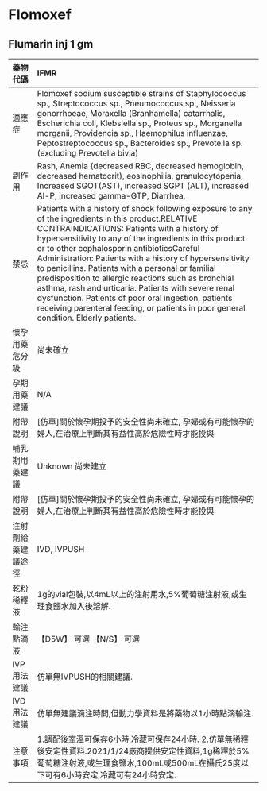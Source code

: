 # Flomoxef

## Flumarin inj 1 gm

| 藥物代碼           | IFMR                                                                                                                                                                                                                                                                                                                                                                                                                                                                                                                                                                                                                                      |
|:-------------------|:------------------------------------------------------------------------------------------------------------------------------------------------------------------------------------------------------------------------------------------------------------------------------------------------------------------------------------------------------------------------------------------------------------------------------------------------------------------------------------------------------------------------------------------------------------------------------------------------------------------------------------------|
| 適應症             | Flomoxef sodium susceptible strains of Staphylococcus sp., Streptococcus sp., Pneumococcus sp., Neisseria gonorrhoeae, Moraxella (Branhamella) catarrhalis, Escherichia coli, Klebsiella sp., Proteus sp., Morganella morganii, Providencia sp., Haemophilus influenzae, Peptostreptococcus sp., Bacteroides sp., Prevotella sp. (excluding Prevotella bivia)                                                                                                                                                                                                                                                                             |
| 副作用             | Rash, Anemia (decreased RBC, decreased hemoglobin, decreased hematocrit), eosinophilia, granulocytopenia, Increased SGOT(AST), increased SGPT (ALT), increased Al-P, increased gamma-GTP, Diarrhea,                                                                                                                                                                                                                                                                                                                                                                                                                                       |
| 禁忌               | Patients with a history of shock following exposure to any of the ingredients in this product.RELATIVE CONTRAINDICATIONS: Patients with a history of hypersensitivity to any of the ingredients in this product or to other cephalosporin antibioticsCareful Administration: Patients with a history of hypersensitivity to penicillins. Patients with a personal or familial predisposition to allergic reactions such as bronchial asthma, rash and urticaria. Patients with severe renal dysfunction. Patients of poor oral ingestion, patients receiving parenteral feeding, or patients in poor general condition. Elderly patients. |
| 懷孕用藥危分級     | 尚未確立                                                                                                                                                                                                                                                                                                                                                                                                                                                                                                                                                                                                                                  |
| 孕期用藥建議       | N/A                                                                                                                                                                                                                                                                                                                                                                                                                                                                                                                                                                                                                                       |
| 附帶說明           | [仿單]關於懷孕期投予的安全性尚未確立, 孕婦或有可能懷孕的婦人,在治療上判斷其有益性高於危險性時才能投與                                                                                                                                                                                                                                                                                                                                                                                                                                                                                                                                     |
| 哺乳期用藥建議     | Unknown 尚未建立                                                                                                                                                                                                                                                                                                                                                                                                                                                                                                                                                                                                                          |
| 附帶說明           | [仿單]關於懷孕期投予的安全性尚未確立, 孕婦或有可能懷孕的婦人,在治療上判斷其有益性高於危險性時才能投與                                                                                                                                                                                                                                                                                                                                                                                                                                                                                                                                     |
| 注射劑給藥建議途徑 | IVD, IVPUSH                                                                                                                                                                                                                                                                                                                                                                                                                                                                                                                                                                                                                               |
| 乾粉稀釋液         | 1g的vial包裝,以4mL以上的注射用水,5%葡萄糖注射液,或生理食鹽水加入後溶解.                                                                                                                                                                                                                                                                                                                                                                                                                                                                                                                                                                   |
| 輸注點滴液         | 【D5W】 可選  【N/S】 可選                                                                                                                                                                                                                                                                                                                                                                                                                                                                                                                                                                                                                |
| IVP 用法建議       | 仿單無IVPUSH的相關建議.                                                                                                                                                                                                                                                                                                                                                                                                                                                                                                                                                                                                                   |
| IVD 用法建議       | 仿單無建議滴注時間,但動力學資料是將藥物以1小時點滴輸注.                                                                                                                                                                                                                                                                                                                                                                                                                                                                                                                                                                                   |
| 注意事項           | 1.調配後室溫可保存6小時,冷藏可保存24小時. 2.仿單無稀釋後安定性資料.2021/1/24廠商提供安定性資料,1g稀釋於5%葡萄糖注射液,或生理食鹽水,100mL或500mL在攝氏25度以下可有6小時安定,冷藏可有24小時安定.                                                                                                                                                                                                                                                                                                                                                                                                                                            |

